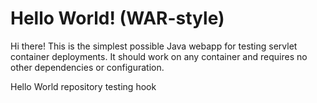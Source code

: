 Hello World! (WAR-style)
===============

Hi there! This is the simplest possible Java webapp for testing servlet container deployments.  It should work on any container and requires no other dependencies or configuration.

Hello World repository testing hook
